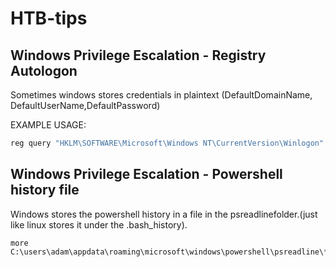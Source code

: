 # HTB-tips

## Windows Privilege Escalation - Registry Autologon
Sometimes windows stores credentials in plaintext (DefaultDomainName, DefaultUserName,DefaultPassword)

EXAMPLE USAGE:
```bash
reg query "HKLM\SOFTWARE\Microsoft\Windows NT\CurrentVersion\Winlogon"
```


## Windows Privilege Escalation - Powershell history file
Windows stores the powershell history in a file in the psreadlinefolder.(just like linux stores it under the .bash_history).
```
more C:\users\adam\appdata\roaming\microsoft\windows\powershell\psreadline\*.txt
```
